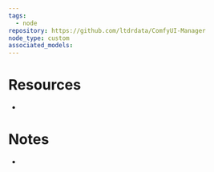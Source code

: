 ```yaml
---
tags:
  - node
repository: https://github.com/ltdrdata/ComfyUI-Manager
node_type: custom
associated_models:
---
```

# Resources

- 

# Notes

- 
